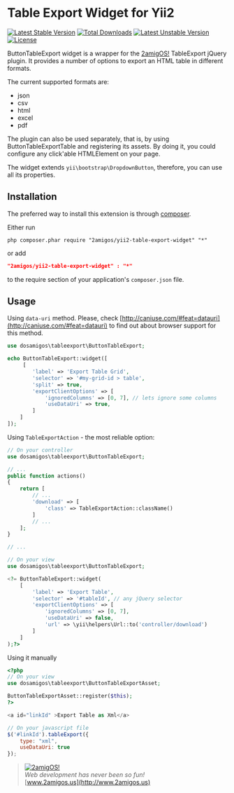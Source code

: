 Table Export Widget for Yii2
============================  

[![Latest Stable Version](https://poser.pugx.org/2amigos/yii2-table-export-widget/v/stable.svg)](https://packagist.org/packages/2amigos/yii2-table-export-widget) [![Total Downloads](https://poser.pugx.org/2amigos/yii2-table-export-widget/downloads.svg)](https://packagist.org/packages/2amigos/yii2-editable-widget) [![Latest Unstable Version](https://poser.pugx.org/2amigos/yii2-table-export-widget/v/unstable.svg)](https://packagist.org/packages/2amigos/yii2-table-export-widget) [![License](https://poser.pugx.org/2amigos/yii2-table-export-widget/license.svg)](https://packagist.org/packages/2amigos/yii2-table-export-widget)

ButtonTableExport widget is a wrapper for the [2amigOS!](http://2amigos.us) TableExport jQuery plugin. It provides a
number of options to export an HTML table in different formats.

The current supported formats are:

* json
* csv
* html
* excel
* pdf

The plugin can also be used separately, that is, by using ButtonTableExportTable and registering its assets. By doing it,
you could configure any click'able HTMLElement on your page.

The widget extends `yii\bootstrap\DropdownButton`, therefore, you can use all its properties.

Installation
------------
The preferred way to install this extension is through [composer](http://getcomposer.org/download/).

Either run

```
php composer.phar require "2amigos/yii2-table-export-widget" "*"
```
or add

```json
"2amigos/yii2-table-export-widget" : "*"
```

to the require section of your application's `composer.json` file.

Usage
-----

Using `data-uri` method. Please, check [http://caniuse.com/#feat=datauri](http://caniuse.com/#feat=datauri) to find out
about browser support for this method.

```php
use dosamigos\tableexport\ButtonTableExport;

echo ButtonTableExport::widget([
     [
        'label' => 'Export Table Grid',
        'selector' => '#my-grid-id > table',
        'split' => true,
        'exportClientOptions' => [
            'ignoredColumns' => [0, 7], // lets ignore some columns
            'useDataUri' => true,
        ]
    ]
]);
```

Using `TableExportAction` - the most reliable option:

```php
// On your controller
use dosamigos\tableexport\ButtonTableExport;

// ...
public function actions()
{
    return [
        // ...
        'download' => [
            'class' => TableExportAction::className()
        ]
        // ...
    ];
}

// ...

// On your view
use dosamigos\tableexport\ButtonTableExport;

<?= ButtonTableExport::widget(
    [
        'label' => 'Export Table',
        'selector' => '#tableId', // any jQuery selector
        'exportClientOptions' => [
            'ignoredColumns' => [0, 7],
            'useDataUri' => false,
            'url' => \yii\helpers\Url::to('controller/download')
        ]
    ]
);?>

```

Using it manually

```php
<?php
// On your view
use dosamigos\tableexport\ButtonTableExportAsset;

ButtonTableExportAsset::register($this);
?>

<a id="linkId" >Export Table as Xml</a>

```

```javascript
// On your javascript file
$('#linkId').tableExport({
    type: "xml",
    useDataUri: true
});

```

> [![2amigOS!](http://www.gravatar.com/avatar/55363394d72945ff7ed312556ec041e0.png)](http://www.2amigos.us)  
<i>Web development has never been so fun!</i>  
[www.2amigos.us](http://www.2amigos.us)
